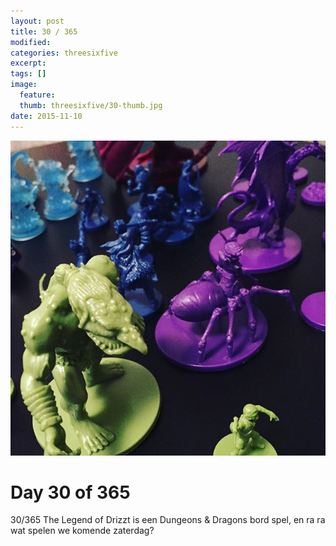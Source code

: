 ```yaml
---
layout: post
title: 30 / 365
modified:
categories: threesixfive
excerpt:
tags: []
image:
  feature: 
  thumb: threesixfive/30-thumb.jpg
date: 2015-11-10
---
```


![30](/images/threesixfive/30.jpg)

# Day 30 of 365

30/365 The Legend of Drizzt is een Dungeons &amp; Dragons bord spel, en ra ra wat spelen we komende zaterdag?
